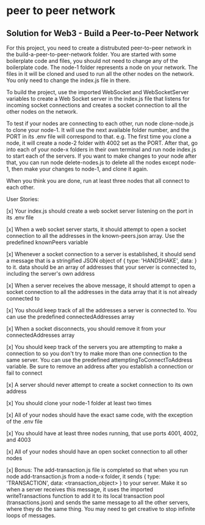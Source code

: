 # peer to peer network

## Solution for Web3 - Build a Peer-to-Peer Network

For this project, you need to create a distrubuted peer-to-peer network in the build-a-peer-to-peer-network folder. You are started with some boilerplate code and files, you should not need to change any of the boilerplate code. The node-1 folder represents a node on your network. The files in it will be cloned and used to run all the other nodes on the network. You only need to change the index.js file in there.

To build the project, use the imported WebSocket and WebSocketServer variables to create a Web Socket server in the index.js file that listens for incoming socket connections and creates a socket connection to all the other nodes on the network.

To test if your nodes are connecting to each other, run node clone-node.js to clone your node-1. It will use the next available folder number, and the PORT in its .env file will correspond to that. e.g. The first time you clone a node, it will create a node-2 folder with 4002 set as the PORT. After that, go into each of your node-x folders in their own terminal and run node index.js to start each of the servers. If you want to make changes to your node after that, you can run node delete-nodes.js to delete all the nodes except node-1, then make your changes to node-1, and clone it again.

When you think you are done, run at least three nodes that all connect to each other.

User Stories:

[x] Your index.js should create a web socket server listening on the port in its .env file

[x] When a web socket server starts, it should attempt to open a socket connection to all the addresses in the known-peers.json array. Use the predefined knownPeers variable

[x] Whenever a socket connection to a server is established, it should send a message that is a stringified JSON object of { type: 'HANDSHAKE', data: <array> } to it. data should be an array of addresses that your server is connected to, including the server's own address

[x] When a server receives the above message, it should attempt to open a socket connection to all the addresses in the data array that it is not already connected to

[x] You should keep track of all the addresses a server is connected to. You can use the predefined connectedAddresses array

[x] When a socket disconnects, you should remove it from your connectedAddresses array

[x] You should keep track of the servers you are attempting to make a connection to so you don't try to make more than one connection to the same server. You can use the predefined attemptingToConnectToAddress variable. Be sure to remove an address after you establish a connection or fail to connect

[x] A server should never attempt to create a socket connection to its own address

[x] You should clone your node-1 folder at least two times

[x] All of your nodes should have the exact same code, with the exception of the .env file

[x] You should have at least three nodes running, that use ports 4001, 4002, and 4003

[x] All of your nodes should have an open socket connection to all other nodes

[x] Bonus: The add-transaction.js file is completed so that when you run node add-transaction.js from a node-x folder, it sends { type: 'TRANSACTION', data: <transaction_object> } to your server. Make it so when a server receives this message, it uses the imported writeTransactions function to add it to its local transaction pool (transactions.json) and sends the same message to all the other servers, where they do the same thing. You may need to get creative to stop infinite loops of messages.

